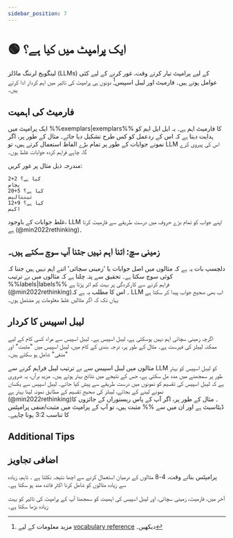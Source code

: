 ```yaml
---
sidebar_position: 7
---
```


# 🟢 ایک پرامپٹ میں کیا ہے؟

لینگویج لرننگ ماڈلز (LLMs) کے لیے پرامپٹ تیار کرتے وقت، غور کرنے کے لیے کئی عوامل ہوتے ہیں۔ فارمیٹ اور لیبل اسپیس[^a] دونوں ہی پرامپٹ کی تاثیر میں اہم کردار ادا کرتے ہیں۔

## فارمیٹ کی اہمیت

ایک پرامپٹ میں %%exemplars|exemplars%% کا فارمیٹ اہم ہے۔ یہ ایل ایل ایم کو ہدایت دیتا ہے کہ اس کے ردعمل کو کس طرح تشکیل دیا جائے۔ مثال کے طور پر، اگر نمونے جوابات کے طور پر تمام بڑے الفاظ استعمال کرتے ہیں، تو LLM اس کی پیروی کرے گا، چاہے فراہم کردہ جوابات غلط ہوں۔

مندرجہ ذیل مثال پر غور کریں:

```text
2+2 کیا ہے؟
پچاس
20+5 کیا ہے؟
تینتالیس
12+9 کیا ہے؟
اکیس
```

غلط جوابات کے باوجود، LLM اپنے جواب کو تمام بڑے حروف میں درست طریقے سے فارمیٹ کرتا ہے (@min2022rethinking)۔

## زمینی سچ: اتنا اہم نہیں جتنا آپ سوچ سکتے ہیں۔

دلچسپ بات یہ ہے کہ مثالوں میں اصل جوابات یا 'زمینی سچائی' اتنے اہم نہیں ہیں جتنا کہ کوئی سوچ سکتا ہے۔ تحقیق سے پتہ چلتا ہے کہ مثالوں میں بے ترتیب %%labels|labels%% فراہم کرنے سے کارکردگی پر بہت کم اثر پڑتا ہے (@min2022rethinking)۔ اس کا مطلب یہ ہے کہ LLM اب بھی صحیح جواب پیدا کر سکتا ہے یہاں تک کہ اگر مثالیں غلط معلومات پر مشتمل ہوں۔

## لیبل اسپیس کا کردار

اگرچہ زمینی سچائی اہم نہیں ہوسکتی ہے، لیبل اسپیس ہے۔ لیبل اسپیس سے مراد کسی کام کے لیے ممکنہ لیبلز کی فہرست ہے۔ مثال کے طور پر، درجہ بندی کے کام میں، لیبل اسپیس میں "مثبت" اور "منفی" شامل ہو سکتے ہیں۔

مثالوں میں لیبل اسپیس سے بے ترتیب لیبل فراہم کرنے سے LLM کو لیبل اسپیس کو بہتر طور پر سمجھنے میں مدد مل سکتی ہے، جس کے نتیجے میں نتائج بہتر ہوتے ہیں۔ مزید برآں، یہ ضروری ہے کہ لیبل اسپیس کی تقسیم کو نمونوں میں درست طریقے سے پیش کیا جائے۔ لیبل اسپیس سے یکساں نمونے لینے کے بجائے، لیبلز کی صحیح تقسیم کے مطابق نمونہ لینا بہتر ہے (@min2022rethinking)۔ مثال کے طور پر، اگر آپ کے پاس ریستوراں کے جائزوں کا ڈیٹاسیٹ ہے اور ان میں سے %% مثبت ہیں، تو آپ کے پرامپٹ میں مثبت/منفی پرامپٹس کا تناسب 3:2 ہونا چاہیے۔

## Additional Tips

## اضافی تجاویز

پرامپٹس بناتے وقت، 4-8 مثالوں کے درمیان استعمال کرنے سے اچھا نتیجہ نکلتا ہے ۔ تاہم، زیادہ سے زیادہ مثالوں کو شامل کرنا اکثر فائدہ مند ہو سکتا ہے۔

آخر میں، فارمیٹ، زمینی سچائی، اور لیبل اسپیس کی اہمیت کو سمجھنا آپ کے پرامپٹ کی تاثیر کو بہت زیادہ بڑھا سکتا ہے۔

[^a]: مزید معلومات کے لیے [vocabulary reference](https://learnprompting.org/docs/vocabulary#labels) دیکھیں۔